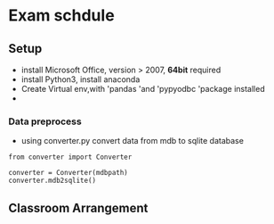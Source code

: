 # Exam schdule
## Setup
* install Microsoft Office, version > 2007, **64bit** required
* install Python3, install anaconda
* Create Virtual env,with 'pandas 'and 'pypyodbc 'package installed
*  
### Data preprocess
* using converter.py convert data from mdb to sqlite database 
```
from converter import Converter 

converter = Converter(mdbpath)
converter.mdb2sqlite()
```

## Classroom Arrangement
